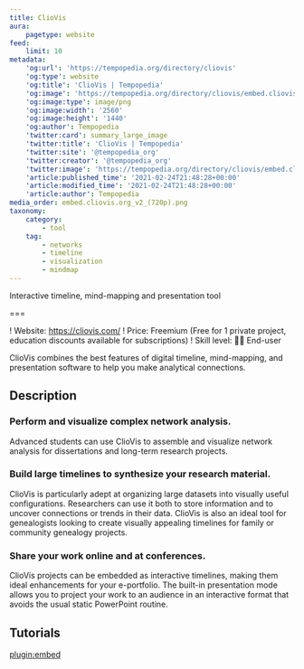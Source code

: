 ```yaml
---
title: ClioVis
aura:
    pagetype: website
feed:
    limit: 10
metadata:
    'og:url': 'https://tempopedia.org/directory/cliovis'
    'og:type': website
    'og:title': 'ClioVis | Tempopedia'
    'og:image': 'https://tempopedia.org/directory/cliovis/embed.cliovis.org_v2_(720p).png'
    'og:image:type': image/png
    'og:image:width': '2560'
    'og:image:height': '1440'
    'og:author': Tempopedia
    'twitter:card': summary_large_image
    'twitter:title': 'ClioVis | Tempopedia'
    'twitter:site': '@tempopedia_org'
    'twitter:creator': '@tempopedia_org'
    'twitter:image': 'https://tempopedia.org/directory/cliovis/embed.cliovis.org_v2_(720p).png'
    'article:published_time': '2021-02-24T21:48:28+00:00'
    'article:modified_time': '2021-02-24T21:48:28+00:00'
    'article:author': Tempopedia
media_order: embed.cliovis.org_v2_(720p).png
taxonomy:
    category:
        - tool
    tag:
        - networks
        - timeline
        - visualization
        - mindmap
---
```


Interactive timeline, mind-mapping and presentation tool

===

! Website: https://cliovis.com/
! Price: Freemium (Free for 1 private project, education discounts available for subscriptions)
! Skill level: 👩‍💻 End-user

ClioVis combines the best features of digital timeline, mind-mapping, and presentation software to help you make analytical connections.

## Description

### Perform and visualize complex network analysis.

Advanced students can use ClioVis to assemble and visualize network analysis for dissertations and long-term research projects.

### Build large timelines to synthesize your research material.

ClioVis is particularly adept at organizing large datasets into visually useful configurations. Researchers can use it both to store information and to uncover connections or trends in their data. ClioVis is also an ideal tool for genealogists looking to create visually appealing timelines for family or community genealogy projects.

### Share your work online and at conferences.

ClioVis projects can be embedded as interactive timelines, making them ideal enhancements for your e-portfolio. The built-in presentation mode allows you to project your work to an audience in an interactive format that avoids the usual static PowerPoint routine.

## Tutorials
[plugin:embed](https://cliovis.com/tutorials-and-instructions/)